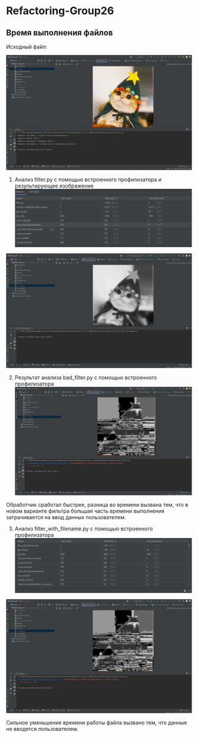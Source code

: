 # Refactoring-Group26
## Время выполнения файлов
Исходный файл:

![img_5.png](img_5.png)

1. Анализ filter.py с помощью встроенного профилизатора и результирующее изображение 
![img.png](img.png)

![img_1.png](img_1.png)


2. Результат анализа bad_filter.py с помощью встроенного профилизатора 
![img_2.png](img_2.png)

Обработчик сработал быстрее, разница во времени вызвана тем, что в новом варианте фильтра большая часть времени выполнения затрачивается на ввод данных пользователем.


3. Анализ filter_with_filename.py с помощью встроенного профилизатора
![img_3.png](img_3.png)

![img_4.png](img_4.png)

Сильное уменьшение времени работы файла вызвано тем, что данные не вводятся пользователем.

